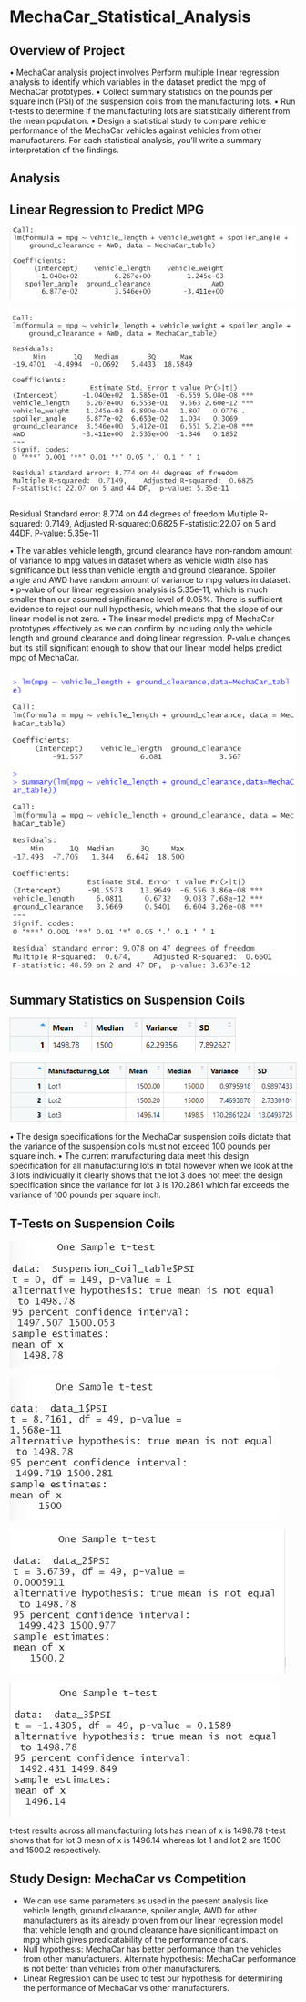 # MechaCar_Statistical_Analysis
## Overview of Project
•	MechaCar analysis project involves Perform multiple linear regression analysis to identify which variables in the dataset predict the mpg of MechaCar prototypes.
•	Collect summary statistics on the pounds per square inch (PSI) of the suspension coils from the manufacturing lots.
•	Run t-tests to determine if the manufacturing lots are statistically different from the mean population.
•	Design a statistical study to compare vehicle performance of the MechaCar vehicles against vehicles from other manufacturers. For each statistical analysis, you’ll write a summary interpretation of the findings.


## Analysis
## Linear Regression to Predict MPG

![ Linear_Regression ](Linear_Regression.png)

![Linear_Regression_summary](Linear_Regression_summary.png)

Residual Standard error: 8.774 on 44 degrees of freedom
Multiple R-squared: 0.7149, Adjusted R-squared:0.6825
F-statistic:22.07 on 5 and 44DF.  P-value: 5.35e-11

•	The variables vehicle length, ground clearance have non-random amount of variance to mpg values in dataset where as vehicle width also has significance but less than vehicle length and ground clearance. Spoiler angle and AWD have random amount of variance to mpg values in dataset.
•	p-value of our linear regression analysis is 5.35e-11, which is much smaller than our assumed significance level of 0.05%. There is sufficient evidence to reject our null hypothesis, which means that the slope of our linear model is not zero.
•	The linear model predicts mpg of MechaCar prototypes effectively as we can confirm by including only the vehicle length and ground clearance and doing linear regression. P-value changes but its still significant enough to show that our linear model helps predict mpg of MechaCar.

![ MPG_predictability](MPG_predictability.png)

## Summary Statistics on Suspension Coils

![ total_summary ](total_summary.png)

![ lot_summary ](lot_summary.png)

•	The design specifications for the MechaCar suspension coils dictate that the variance of the suspension coils must not exceed 100 pounds per square inch.
•	The current manufacturing data meet this design specification for all manufacturing lots in total however when we look at the 3 lots individually it clearly shows that the lot 3 does not meet the design specification since the variance for lot 3 is 170.2861 which far exceeds the variance of 100 pounds per square inch.

## T-Tests on Suspension Coils
![t-test](t-test.png)

![ data_1 ](data_1.png)

![ data_2 ](data_2.png)

![ data_3 ](data_3.png)

t-test results across all manufacturing lots has mean of x is 1498.78 t-test shows that for lot 3 mean of x is 1496.14 whereas lot 1 and lot 2 are 1500 and 1500.2 respectively.

## Study Design: MechaCar vs Competition

* We can use same parameters as used in the present analysis like vehicle length, ground clearance, spoiler angle, AWD for other manufacturers as its already proven from our linear regression model that vehicle length and ground clearance have significant impact on mpg which gives predicatability of the performance of cars.
* Null hypothesis: MechaCar has better performance than the vehicles from other manufacturers.  Alternate hypothesis:  MechaCar performance is not better than vehicles from other manufacturers.
* Linear Regression can be used to test our hypothesis for determining the performance of MechaCar vs other manufacturers.

